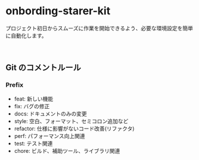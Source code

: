 # onbording-starer-kit
プロジェクト初日からスムーズに作業を開始できるよう、必要な環境設定を簡単に自動化します。

<br>

## Git のコメントルール
### Prefix
- feat: 新しい機能
- fix: バグの修正
- docs: ドキュメントのみの変更
- style: 空白、フォーマット、セミコロン追加など
- refactor: 仕様に影響がないコード改善(リファクタ)
- perf: パフォーマンス向上関連
- test: テスト関連
- chore: ビルド、補助ツール、ライブラリ関連